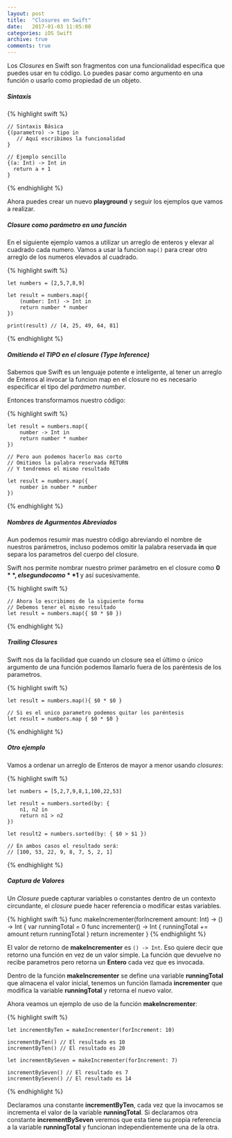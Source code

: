```yaml
---
layout: post
title:  "Closures en Swift"
date:   2017-01-03 11:05:00
categories: iOS Swift
archive: true
comments: true
---
```


Los *Closures* en Swift son fragmentos con una funcionalidad especifica que puedes usar en tu código. Lo puedes pasar como argumento en una función o usarlo como propiedad de un objeto.

##### Sintaxis

{% highlight swift %}

    // Sintaxis Básica
    {(parametro) -> tipo in
       // Aquí escribimos la funcionalidad
    }

    // Ejemplo sencillo
    {(a: Int) -> Int in
      return a + 1
    }

{% endhighlight %}

Ahora puedes crear un nuevo **playground** y seguir los ejemplos que vamos a realizar.

##### Closure como parámetro en una función

En el siguiente ejemplo vamos a utilizar un arreglo de enteros y elevar al cuadrado cada numero. Vamos a usar la funcion `map()` para crear otro arreglo de los numeros elevados al cuadrado.

{% highlight swift %}

    let numbers = [2,5,7,8,9]

    let result = numbers.map({
        (number: Int) -> Int in
        return number * number
    })

    print(result) // [4, 25, 49, 64, 81]

{% endhighlight %}

##### Omitiendo el TIPO en el closure (Type Inference)

Sabemos que Swift es un lenguaje potente e inteligente, al tener un arreglo de Enteros al invocar la funcion map en el closure no es necesario especificar el tipo del *parámetro number*.

Entonces transformamos nuestro código:

{% highlight swift %}

    let result = numbers.map({
        number -> Int in
        return number * number
    })

    // Pero aun podemos hacerlo mas corto
    // Omitimos la palabra reservada RETURN
    // Y tendremos el mismo resultado

    let result = numbers.map({
        number in number * number
    })

{% endhighlight %}

##### Nombres de Agurmentos Abreviados

Aun podemos resumir mas nuestro código abreviando el nombre de nuestros parámetros, incluso podemos omitir la palabra reservada **in** que separa los parametros del cuerpo del closure.

Swift nos permite nombrar nuestro primer parámetro en el closure como **$0**, el segundo como **$1** y así sucesivamente.

{% highlight swift %}

    // Ahora lo escribimos de la siguiente forma
    // Debemos tener el mismo resultado
    let result = numbers.map({ $0 * $0 })

{% endhighlight %}

##### Trailing Closures

Swift nos da la facilidad que cuando un closure sea el último o único argumento de una función podemos llamarlo fuera de los paréntesis de los parametros.

{% highlight swift %}

    let result = numbers.map(){ $0 * $0 }

    // Si es el unico parametro podemos quitar los paréntesis
    let result = numbers.map { $0 * $0 }

{% endhighlight %}

##### Otro ejemplo

Vamos a ordenar un arreglo de Enteros de mayor a menor usando *closures*:

{% highlight swift %}

    let numbers = [5,2,7,9,8,1,100,22,53]

    let result = numbers.sorted(by: {
        n1, n2 in
        return n1 > n2
    })

    let result2 = numbers.sorted(by: { $0 > $1 })

    // En ambos casos el resultado será:
    // [100, 53, 22, 9, 8, 7, 5, 2, 1]

{% endhighlight %}

##### Captura de Valores

Un *Closure* puede capturar variables o constantes dentro de un contexto circundante, el *closure* puede hacer referencia o modificar estas variables.


{% highlight swift %}
    func makeIncrementer(forIncrement amount: Int) -> () -> Int {
        var runningTotal = 0
        func incrementer() -> Int {
          runningTotal += amount
          return runningTotal
        }
        return incrementer
    }
{% endhighlight %}

El valor de retorno de **makeIncrementer** es `() -> Int`. Eso quiere decir que retorno una función en vez de un valor simple. La función que devuelve no recibe parametros pero retorna un **Entero** cada vez que es invocada.

Dentro de la función **makeIncrementer** se define una variable **runningTotal** que almacena el valor inicial, tenemos un función llamada **incrementer** que modifica la variable **runningTotal** y retorna el nuevo valor.

Ahora veamos un ejemplo de uso de la función **makeIncrementer**:

{% highlight swift %}

    let incrementByTen = makeIncrementer(forIncrement: 10)

    incrementByTen() // El resultado es 10
    incrementByTen() // El resultado es 20

    let incrementBySeven = makeIncrementer(forIncrement: 7)

    incrementBySeven() // El resultado es 7
    incrementBySeven() // El resultado es 14
{% endhighlight %}

Declaramos una constante **incrementByTen**, cada vez que la invocamos se incrementa el valor de la variable **runningTotal**. Si declaramos otra constante **incrementBySeven** veremos que esta tiene su propia referencia a la variable **runningTotal** y funcionan independientemente una de la otra.
